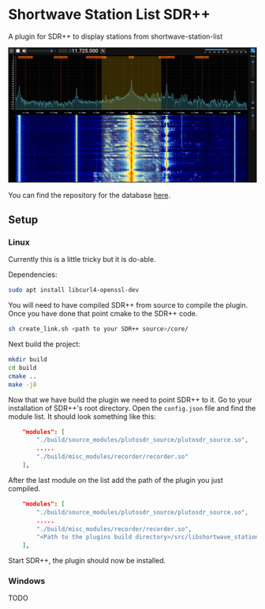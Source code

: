 # Shortwave Station List SDR++
A plugin for SDR++ to display stations from shortwave-station-list

![Screen Shot](screenshot.png)

You can find the repository for the database [here](https://github.com/OttoPattemore/shortwave-station-list).

## Setup
### Linux
Currently this is a little tricky but it is do-able.


Dependencies:
```bash
sudo apt install libcurl4-openssl-dev
```

You will need to have compiled SDR++ from source to compile the plugin.  Once you have done that point cmake to the SDR++ code.
```bash
sh create_link.sh <path to your SDR++ source>/core/
```

Next build the project:
```bash
mkdir build
cd build
cmake ..
make -j8
```

Now that we have build the plugin we need to point SDR++ to it.
Go to your installation of SDR++'s root directory.  Open the ``config.json`` file and find the module list. It should look something like this:
```json
    "modules": [
        "./build/source_modules/plutosdr_source/plutosdr_source.so",
        .....
        "./build/misc_modules/recorder/recorder.so"
    ],
```
After the last module on the list add the path of the plugin you just compiled.
```json
    "modules": [
        "./build/source_modules/plutosdr_source/plutosdr_source.so",
        .....
        "./build/misc_modules/recorder/recorder.so",
        "<Path to the plugins build directory>/src/libshortwave_station_list_sdrpp.so"
    ],
```
Start SDR++, the plugin should now be installed.

### Windows
TODO